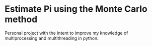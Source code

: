 # Estimate Pi using the Monte Carlo method

Personal project with the intent to improve my knowledge of multiprocessing and multithreading in python.
